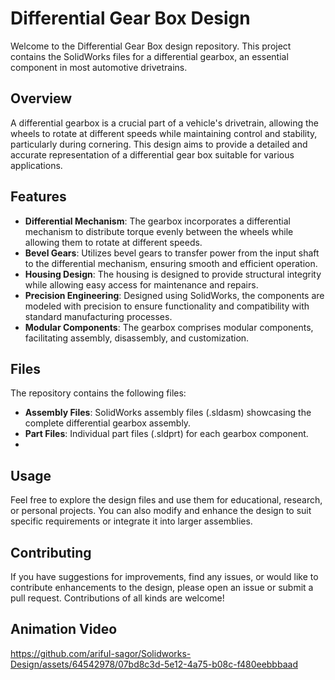 # Differential Gear Box Design

Welcome to the Differential Gear Box design repository. This project contains the SolidWorks files for a differential gearbox, an essential component in most automotive drivetrains.

## Overview

A differential gearbox is a crucial part of a vehicle's drivetrain, allowing the wheels to rotate at different speeds while maintaining control and stability, particularly during cornering. This design aims to provide a detailed and accurate representation of a differential gear box suitable for various applications.

## Features

- **Differential Mechanism**: The gearbox incorporates a differential mechanism to distribute torque evenly between the wheels while allowing them to rotate at different speeds.
- **Bevel Gears**: Utilizes bevel gears to transfer power from the input shaft to the differential mechanism, ensuring smooth and efficient operation.
- **Housing Design**: The housing is designed to provide structural integrity while allowing easy access for maintenance and repairs.
- **Precision Engineering**: Designed using SolidWorks, the components are modeled with precision to ensure functionality and compatibility with standard manufacturing processes.
- **Modular Components**: The gearbox comprises modular components, facilitating assembly, disassembly, and customization.

## Files

The repository contains the following files:

- **Assembly Files**: SolidWorks assembly files (.sldasm) showcasing the complete differential gearbox assembly.
- **Part Files**: Individual part files (.sldprt) for each gearbox component.
- 
## Usage

Feel free to explore the design files and use them for educational, research, or personal projects. You can also modify and enhance the design to suit specific requirements or integrate it into larger assemblies.

## Contributing

If you have suggestions for improvements, find any issues, or would like to contribute enhancements to the design, please open an issue or submit a pull request. Contributions of all kinds are welcome!

## Animation Video


https://github.com/ariful-sagor/Solidworks-Design/assets/64542978/07bd8c3d-5e12-4a75-b08c-f480eebbbaad

